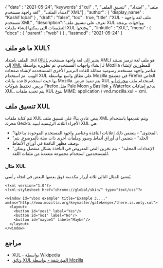 {
  "date" : "2021-05-24",
  "keywords" :["xul" , "ملف" , "امتداد" , "تنسيق الملف" , "امتداد الملف" , "لغة واجهة مستخدم XML"] ,
  "author" : {
    "display_name" : "Kashif Iqbal"
} ,
  "draft" : "false",
  "toc" : true,
  "title" :"XUL - ملف لغة واجهة مستخدم XML" ,
  "description":"تعرف على تنسيق ملف XUL وواجهات برمجة التطبيقات التي يمكنها إنشاء ملفات XUL وفتحها." ,
  "linktitle" : "XUL",
  "menu" : {
    "docs" : {
      "parent" : "web"
}
} ,
  "lastmod" : "2021-05-24"
}

## ما هو ملف XUL؟

الملف بامتداد .xul ([XUL](https://wiki.mozilla.org/XUL:Home_Page) يشير إلى لغة واجهة مستخدم XML) هو ملف لغة ترميز يستند إلى [XML](/ar/web/xml/) لـ إنشاء واجهات المستخدم. تم تطويره بواسطة Mozilla للمطورين لإنشاء عناصر واجهة مستخدم رسومية مماثلة للغات الترميز الأخرى المستخدمة لإنشاء صفحات الويب. تم استخدام XUL على نطاق واسع بواسطة Mozilla في متصفح Firefox الخاص بها حيث استخدم قاعدة بيانات Mozilla. يتم تنفيذ عرض XUL باستخدام ملف
[محرك أبو بريص](https://en.wikipedia.org/wiki/Gecko_(software)). تحتفظ شوكات Firefox مثل Pale Moon و Basilisk و Waterfox بدعم إضافات XUL. يتم تحديد ملفات XUL بنوع MIME: application / vnd.mozilla.xul + xml.

## تنسيق ملف XUL

تتم كتابة ملفات XUL بنص عادي بناءً على تنسيق ملف XML ويتم تقديمها باستخدام محرك Gecko. الأجزاء الثلاثة الرئيسية لبنية XUL هي:

* "المحتوى" - يتضمن ذلك إعلانات النافذة وعناصر واجهة المستخدم الموجودة بداخلها.
* "الجلد" - يتضمن أي أوراق أنماط وصور وملفات أخرى ذات صلة بالموضوع. يتم وصف مظهر النافذة في أوراق الأنماط.
* "الإعدادات المحلية" - يتم تخزين النص المعروض في النافذة بشكل منفصل ويمكن للمستخدمين استخدام مجموعة متعددة من ملفات اللغة.

### مثال XUL

يُنشئ المثال التالي ثلاثة أزرار مكدسة فوق بعضها البعض في اتجاه رأسي.

```
<?xml version="1.0"?>
<?xml-stylesheet href="chrome://global/skin/" type="text/css"?>

<window id="vbox example" title="Example 3...."
xmlns="http://www.mozilla.org/keymaster/gatekeeper/there.is.only.xul">
  <layout>
    <button id="yes1" label="Yes"/>
    <button id="no1" label="No"/>
    <button id="maybe1" label="Maybe"/>
  </layout>
</window>
```

## مراجع

* [XUL - بواسطة Wikipedia](https://en.wikipedia.org/wiki/XUL)
* [وثائق XUL المؤرشفة - بواسطة Mozilla](https://wiki.mozilla.org/XUL:Home_Page)

